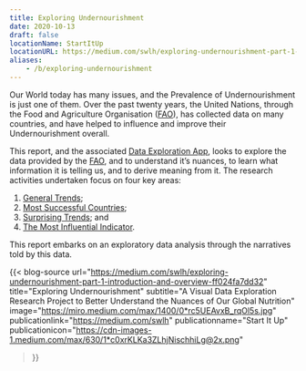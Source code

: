 ```yaml
---
title: Exploring Undernourishment
date: 2020-10-13
draft: false
locationName: StartItUp
locationURL: https://medium.com/swlh/exploring-undernourishment-part-1-introduction-and-overview-ff024fa7dd32
aliases:
    - /b/exploring-undernourishment
---
```


Our World today has many issues, and the Prevalence of Undernourishment is just one of them. Over the past twenty years, the United Nations, through the Food and Agriculture Organisation ([FAO](http://www.fao.org/home/en/)), has collected data on many countries, and have helped to influence and improve their Undernourishment overall.

This report, and the associated [Data Exploration App](https://chrimaho.shinyapps.io/ExploringUndernourishment/), looks to explore the data provided by the [FAO](http://www.fao.org/home/en/), and to understand it’s nuances, to learn what information it is telling us, and to derive meaning from it. The research activities undertaken focus on four key areas:

1. [General Trends](https://medium.com/@chrimaho/exploring-undernourishment-part-4-research-area-1-general-trend-cdb8ced5b0af?source=friends_link&sk=30922587311cccfd051e40e90e4bf3b8);
2. [Most Successful Countries](https://medium.com/@chrimaho/exploring-undernourishment-part-5-research-area-2-most-successful-countries-c0afd1504c71?source=friends_link&sk=8da658166ca6d80b3cd9613b26ab02f1);
3. [Surprising Trends](https://medium.com/@chrimaho/exploring-undernourishment-part-6-research-area-3-surprising-trends-962d653a08fc?source=friends_link&sk=d6ba983f77a0f08176d2d916033c4b52); and 
4. [The Most Influential Indicator](https://medium.com/@chrimaho/exploring-undernourishment-part-7-research-area-4-most-influential-indicator-47ba76395f9b?source=friends_link&sk=5eab78561820fe6e0dd5b3ade028e1b5).

This report embarks on an exploratory data analysis through the narratives told by this data.

<!--more-->

{{< blog-source
    url="https://medium.com/swlh/exploring-undernourishment-part-1-introduction-and-overview-ff024fa7dd32"
    title="Exploring Undernourishment"
    subtitle="A Visual Data Exploration Research Project to Better Understand the Nuances of Our Global Nutrition"
    image="https://miro.medium.com/max/1400/0*rc5UEAvxB_rqOl5s.jpg"
    publicationlink="https://medium.com/swlh"
    publicationname="Start It Up"
    publicationicon="https://cdn-images-1.medium.com/max/630/1*c0xrKLKa3ZLhjNischhiLg@2x.png"
>}}